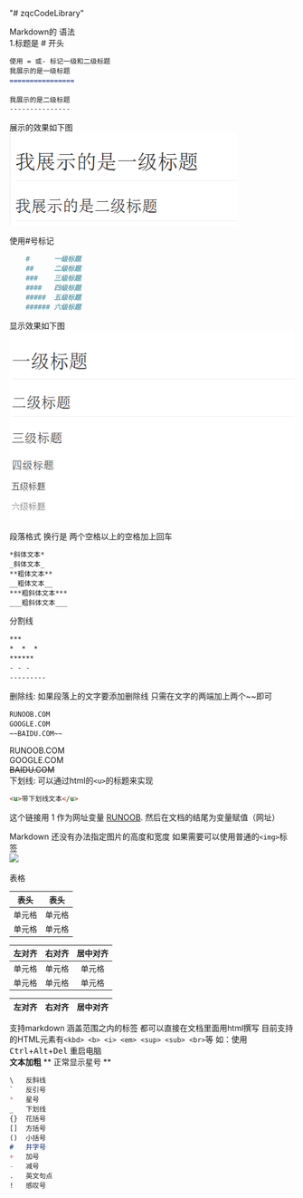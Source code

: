 "# zqcCodeLibrary" 

Markdown的 语法  
1.标题是 # 开头 
```markdown
使用 = 或- 标记一级和二级标题  
我展示的是一级标题
================

我展示的是二级标题
---------------
```
 展示的效果如下图
![标题示图](const/示图1.jpg)

使用#号标记  
```markdown
    #      一级标题  
    ##     二级标题
    ###    三级标题
    ####   四级标题
    #####  五级标题
    ###### 六级标题
```
显示效果如下图
![标题示图](const/示图2.jpg)

段落格式 换行是  两个空格以上的空格加上回车
```markdown
*斜体文本*
_斜体文本_
**粗体文本**
__粗体文本__
***粗斜体文本***
___粗斜体文本___
```    
分割线
```markdown
***   
*  *  * 
******  
- - -
---------
```
删除线: 如果段落上的文字要添加删除线 只需在文字的两端加上两个~~即可 
```markdown
RUNOOB.COM  
GOOGLE.COM
~~BAIDU.COM~~
```
RUNOOB.COM  
GOOGLE.COM  
~~BAIDU.COM~~  
下划线: 可以通过html的`<u>`的标题来实现
```markdown
<u>带下划线文本</u>
```
这个链接用 1 作为网址变量 [RUNOOB][1].
然后在文档的结尾为变量赋值（网址）

[1]: http://static.runoob.com/images/runoob-logo.png
Markdown 还没有办法指定图片的高度和宽度 如果需要可以使用普通的`<img>`标签  
<img src="http://static.runoob.com/images/runoob-logo.png" width="50%" />

表格 
 
|  表头   | 表头  |
|  ----  | ----  |
| 单元格  | 单元格 |
| 单元格  | 单元格 |

| 左对齐 | 右对齐 | 居中对齐 |
| :-----| ----: | :----: |
| 单元格 | 单元格 | 单元格 |
| 单元格 | 单元格 | 单元格 |

| 左对齐 |  右对齐| 居中对齐 |
| :----- | ----: | :----:|

支持markdown 涵盖范围之内的标签 都可以直接在文档里面用html撰写
目前支持的HTML元素有`<kbd> <b> <i> <em> <sup> <sub> <br>`等
如：使用  
<kbd>Ctrl</kbd>+<kbd>Alt</kbd>+<kbd>Del</kbd> 重启电脑  
**文本加粗**
\*\* 正常显示星号 \*\*  
```markdown
\   反斜线
`   反引号
*   星号
_   下划线
{}  花括号
[]  方括号
()  小括号
#   井字号
+   加号
-   减号
.   英文句点
!   感叹号
```
